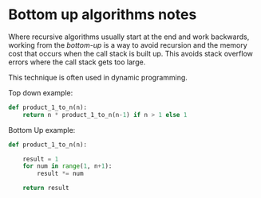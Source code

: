 # Bottom up algorithms notes

Where recursive algorithms usually start at the end and work backwards, working from the *bottom-up* is a way to avoid recursion and the memory cost that occurs when the call stack is built up.  This avoids stack overflow errors where the call stack gets too large.

This technique is often used in dynamic programming.

Top down example:
```python
def product_1_to_n(n):
    return n * product_1_to_n(n-1) if n > 1 else 1
```

Bottom Up example:
```python
def product_1_to_n(n):

    result = 1
    for num in range(1, n+1):
        result *= num

    return result
```
